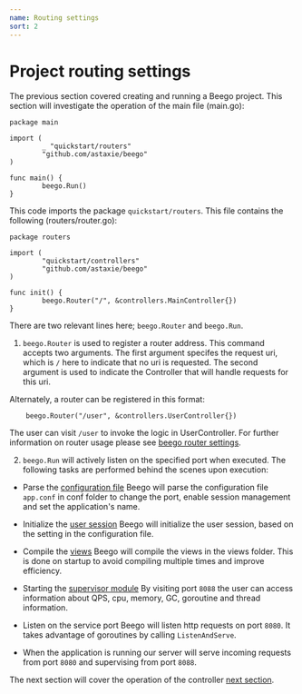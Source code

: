 ```yaml
---
name: Routing settings
sort: 2
---
```


# Project routing settings

The previous section covered creating and running a Beego project.  This section will investigate the operation of the main file (main.go):

	package main
	
	import (
	        _ "quickstart/routers"
	        "github.com/astaxie/beego"
	)
	
	func main() {
	        beego.Run()
	}

This code imports the package `quickstart/routers`. This file contains the following (routers/router.go):

	package routers

	import (
	        "quickstart/controllers"
	        "github.com/astaxie/beego"
	)

	func init() {
	        beego.Router("/", &controllers.MainController{})
	}

There are two relevant lines here; `beego.Router` and `beego.Run`.

1.  `beego.Router` is used to register a router address. This command accepts two arguments. The first argument specifes the request uri, which is `/` here to indicate that no uri is requested.  The second argument is used to indicate the Controller that will handle requests for this uri. 

Alternately, a router can be registered in this format:

		beego.Router("/user", &controllers.UserController{})
The user can visit `/user` to invoke the logic in UserController. For further information on router usage please see [beego router settings](../mvc/controller/router.md).

2. `beego.Run` will actively listen on the specified port when executed. The following tasks are performed behind the scenes upon execution:
  - Parse the [configuration file](../mvc/controller/config.md)
    Beego will parse the configuration file `app.conf` in conf folder to change the port, enable session management and set the application's name.

  - Initialize the [user session](../mvc/controller/session.md)
    Beego will initialize the user session, based on the setting in the configuration file.

  - Compile the [views](view.md)
    Beego will compile the views in the views folder.  This is done on startup to avoid compiling multiple times and improve efficiency.

  - Starting the [supervisor module](../advantage/monitor.md)
    By visiting port `8088` the user can access information about QPS, cpu, memory, GC, goroutine and thread information.

  - Listen on the service port
    Beego will listen http requests on port `8080`. It takes advantage of goroutines by calling `ListenAndServe`.

  - When the application is running our server will serve incoming requests from port `8080` and supervising from port `8088`.

The next section will cover the operation of the controller [next section](controller.md).
